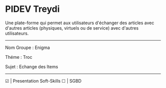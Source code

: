 # PIDEV Treydi

Une plate-forme qui permet aux utilisateurs d'échanger des articles avec d'autres articles (physiques, virtuels ou de service) avec d'autres utilisateurs.

------------------------------------------------------------------------------------------------------------------------------------------------------------------------

Nom Groupe : Enigma

Théme : Troc

Sujet : Echange des Items

------------------------------------------------------------------------------------------------------------------------------------------------------------------------

☑ | Presentation Soft-Skills 
☐ | SGBD


